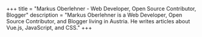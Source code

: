 +++
title = "Markus Oberlehner - Web Developer, Open Source Contributor, Blogger"
description = "Markus Oberlehner is a Web Developer, Open Source Contributor, and Blogger living in Austria. He writes articles about Vue.js, JavaScript, and CSS."
+++
